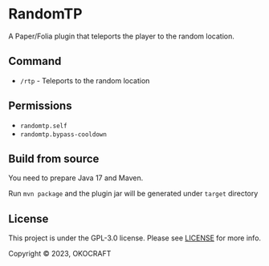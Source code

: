 # RandomTP

A Paper/Folia plugin that teleports the player to the random location.

## Command

- `/rtp` - Teleports to the random location

## Permissions

- `randomtp.self`
- `randomtp.bypass-cooldown`

## Build from source

You need to prepare Java 17 and Maven.

Run `mvn package` and the plugin jar will be generated under `target` directory

## License

This project is under the GPL-3.0 license. Please see [LICENSE](LICENSE) for more info.

Copyright © 2023, OKOCRAFT

